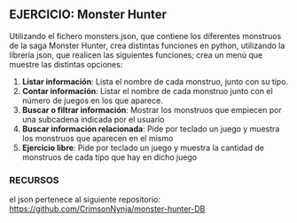 ## EJERCICIO: Monster Hunter

Utilizando el fichero monsters.json, que contiene los diferentes monstruos de la saga Monster Hunter, crea distintas funciones en python, utilizando la librería json, que realicen las siguientes funciones; crea un menú que muestre las distintas opciones:

1. **Listar información**: Lista el nombre de cada monstruo, junto con su tipo.
2. **Contar información**: Listar el nombre de cada monstruo junto con el número de juegos en los que aparece.
3. **Buscar o filtrar información**: Mostrar los monstruos que empiecen por una subcadena indicada por el usuario
4. **Buscar información relacionada**: Pide por teclado un juego y muestra los monstruos que aparecen en el mismo
5. **Ejercicio libre**: Pide por teclado un juego y muestra la cantidad de monstruos de cada tipo que hay en dicho juego



### RECURSOS

el json pertenece al siguiente repositorio:
https://github.com/CrimsonNynja/monster-hunter-DB

